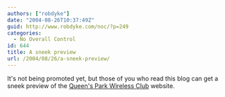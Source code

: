 ```yaml
---
authors: ["robdyke"]
date: "2004-08-26T10:37:49Z"
guid: http://www.robdyke.com/noc/?p=249
categories:
  - No Overall Control
id: 644
title: A sneek preview
url: /2004/08/26/a-sneek-preview/
---
```

It's not being promoted yet, but those of you who read this blog can get a sneek preview of the [Queen's Park Wireless Club](http://www.queenspark.me.uk) website.